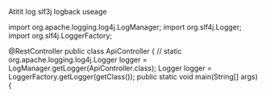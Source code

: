 Atitit log slf3j logback useage


import org.apache.logging.log4j.LogManager;
import org.slf4j.Logger;
import org.slf4j.LoggerFactory;
 
@RestController
public class ApiController {
//	static org.apache.logging.log4j.Logger logger = LogManager.getLogger(ApiController.class);
	Logger logger = LoggerFactory.getLogger(getClass());
	public static void main(String[] args) {
